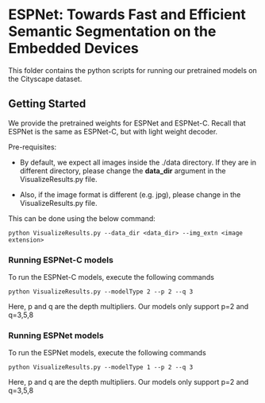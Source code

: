 # ESPNet: Towards Fast and Efficient Semantic Segmentation on the Embedded Devices

This folder contains the python scripts for running our pretrained models on the Cityscape dataset.

## Getting Started
We provide the pretrained weights for ESPNet and ESPNet-C. Recall that ESPNet is the same as ESPNet-C, but with light weight decoder.

Pre-requisites: 
* By default, we expect all images inside the ./data directory. If they are in different directory, please change the  **data_dir** argument in the VisualizeResults.py file.

* Also, if the image format is different (e.g. jpg), please change in the VisualizeResults.py file.

This can be done using the below command:

```
python VisualizeResults.py --data_dir <data_dir> --img_extn <image extension>
```


### Running ESPNet-C models
To run the ESPNet-C models, execute the following commands

```
python VisualizeResults.py --modelType 2 --p 2 --q 3
```

Here, p and q are the depth multipliers. Our models only support p=2 and q=3,5,8


### Running ESPNet models
To run the ESPNet models, execute the following commands

```
python VisualizeResults.py --modelType 1 --p 2 --q 3
```

Here, p and q are the depth multipliers. Our models only support p=2 and q=3,5,8
